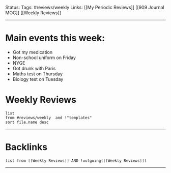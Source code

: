 Status:
Tags: #reviews/weekly 
Links: [[My Periodic Reviews]] [[909 Journal MOC]] [[Weekly Reviews]]
___

# Main events this week:
- Got my medication
- Non-school uniform on Friday
- NYGE
- Got drunk with Paris
- Maths test on Thursday
- Biology test on Tuesday
# Weekly Reviews
```dataview
list 
from #reviews/weekly  and !"templates"
sort file.name desc
```
___
# Backlinks
```dataview
list from [[Weekly Reviews]] AND !outgoing([[Weekly Reviews]])
```
___
